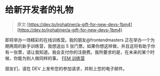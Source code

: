 # 给新开发者的礼物

> 原文:[https://dev.to/jrohatiner/a-gift-for-new-devs-1bm4](https://dev.to/jrohatiner/a-gift-for-new-devs-1bm4)

即将举办一场精彩的在线训练营。我的朋友@frontendmasters 正在举办一个为期两周的新手训练营，我想送出 5 张门票。如果你想这样做，并且这将有助于你有一张票，请让我知道。我会支付你的注册费。我所要求的是，在未来的某个时候，你能为别人做同样的事。
[FEM 训练营](https://frontendmasters.com/bootcamp/)

朋友们，请在 DEV 上发布您的参加请求，并附上您的电子邮件。